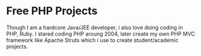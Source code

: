 Free PHP Projects
=================
<p>Though I am a hardcore Java/JEE developer, i also love doing coding in PHP, Ruby. I stared coding PHP aroung 2004, later create my own PHP MVC framework like Apache Struts which i use to create student/academic projects.</p>
